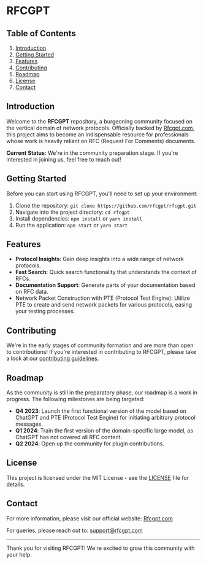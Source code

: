 # RFCGPT

## Table of Contents

1. [Introduction](#introduction)
2. [Getting Started](#getting-started)
3. [Features](#features)
4. [Contributing](#contributing)
5. [Roadmap](#roadmap)
6. [License](#license)
7. [Contact](#contact)

## Introduction

Welcome to the **RFCGPT** repository, a burgeoning community focused on the vertical domain of network protocols. Officially backed by [Rfcgpt.com](http://www.rfcgpt.com), this project aims to become an indispensable resource for professionals whose work is heavily reliant on RFC (Request For Comments) documents.

**Current Status**: We're in the community preparation stage. If you're interested in joining us, feel free to reach out!

## Getting Started

Before you can start using RFCGPT, you'll need to set up your environment:

1. Clone the repository: `git clone https://github.com/rfcgpt/rfcgpt.git`
2. Navigate into the project directory: `cd rfcgpt`
3. Install dependencies: `npm install` or `yarn install`
4. Run the application: `npm start` or `yarn start`

## Features

- **Protocol Insights**: Gain deep insights into a wide range of network protocols.
- **Fast Search**: Quick search functionality that understands the context of RFCs.
- **Documentation Support**: Generate parts of your documentation based on RFC data.
- Network Packet Construction with PTE (Protocol Test Engine): Utilize PTE to create and send network packets for various protocols, easing your testing processes.

## Contributing

We're in the early stages of community formation and are more than open to contributions! If you're interested in contributing to RFCGPT, please take a look at our [contributing guidelines](CONTRIBUTING.md).

## Roadmap

As the community is still in the preparatory phase, our roadmap is a work in progress. The following milestones are being targeted:

- **Q4 2023**: Launch the first functional version of the model based on ChatGPT and PTE (Protocol Test Engine) for initiating arbitrary protocol messages.
- **Q1 2024**: Train the first version of the domain-specific large model, as ChatGPT has not covered all RFC content.
- **Q2 2024**: Open up the community for plugin contributions.

## License

This project is licensed under the MIT License - see the [LICENSE](LICENSE) file for details.

## Contact

For more information, please visit our official website: [Rfcgpt.com](http://www.rfcgpt.com)

For queries, please reach out to: support@rfcgpt.com

---

Thank you for visiting RFCGPT! We're excited to grow this community with your help.
